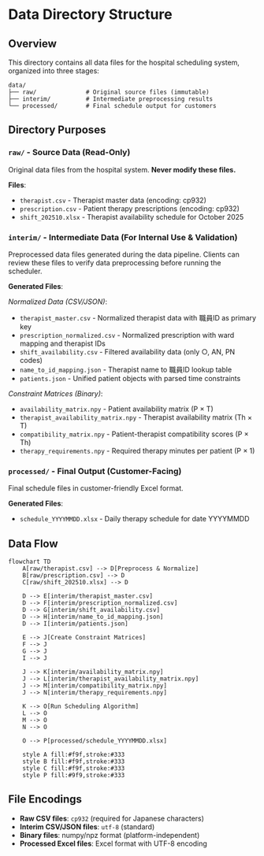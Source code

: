 # Data Directory Structure

## Overview

This directory contains all data files for the hospital scheduling system, organized into three stages:

```
data/
├── raw/              # Original source files (immutable)
├── interim/          # Intermediate preprocessing results
└── processed/        # Final schedule output for customers
```

## Directory Purposes

### `raw/` - Source Data (Read-Only)
Original data files from the hospital system. **Never modify these files.**

**Files**:
- `therapist.csv` - Therapist master data (encoding: cp932)
- `prescription.csv` - Patient therapy prescriptions (encoding: cp932)
- `shift_202510.xlsx` - Therapist availability schedule for October 2025

### `interim/` - Intermediate Data (For Internal Use & Validation)
Preprocessed data files generated during the data pipeline. Clients can review these files to verify data preprocessing before running the scheduler.

**Generated Files**:

*Normalized Data (CSV/JSON)*:
- `therapist_master.csv` - Normalized therapist data with 職員ID as primary key
- `prescription_normalized.csv` - Normalized prescription with ward mapping and therapist IDs
- `shift_availability.csv` - Filtered availability data (only ○, AN, PN codes)
- `name_to_id_mapping.json` - Therapist name to 職員ID lookup table
- `patients.json` - Unified patient objects with parsed time constraints

*Constraint Matrices (Binary)*:
- `availability_matrix.npy` - Patient availability matrix (P × T)
- `therapist_availability_matrix.npy` - Therapist availability matrix (Th × T)
- `compatibility_matrix.npy` - Patient-therapist compatibility scores (P × Th)
- `therapy_requirements.npy` - Required therapy minutes per patient (P × 1)

### `processed/` - Final Output (Customer-Facing)
Final schedule files in customer-friendly Excel format.

**Generated Files**:
- `schedule_YYYYMMDD.xlsx` - Daily therapy schedule for date YYYYMMDD

## Data Flow

```mermaid
flowchart TD
    A[raw/therapist.csv] --> D[Preprocess & Normalize]
    B[raw/prescription.csv] --> D
    C[raw/shift_202510.xlsx] --> D
    
    D --> E[interim/therapist_master.csv]
    D --> F[interim/prescription_normalized.csv]
    D --> G[interim/shift_availability.csv]
    D --> H[interim/name_to_id_mapping.json]
    D --> I[interim/patients.json]
    
    E --> J[Create Constraint Matrices]
    F --> J
    G --> J
    I --> J
    
    J --> K[interim/availability_matrix.npy]
    J --> L[interim/therapist_availability_matrix.npy]
    J --> M[interim/compatibility_matrix.npy]
    J --> N[interim/therapy_requirements.npy]
    
    K --> O[Run Scheduling Algorithm]
    L --> O
    M --> O
    N --> O
    
    O --> P[processed/schedule_YYYYMMDD.xlsx]
    
    style A fill:#f9f,stroke:#333
    style B fill:#f9f,stroke:#333
    style C fill:#f9f,stroke:#333
    style P fill:#9f9,stroke:#333
```

## File Encodings

- **Raw CSV files**: `cp932` (required for Japanese characters)
- **Interim CSV/JSON files**: `utf-8` (standard)
- **Binary files**: numpy/npz format (platform-independent)
- **Processed Excel files**: Excel format with UTF-8 encoding
